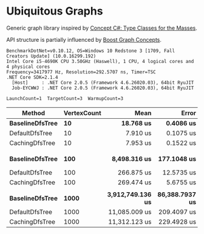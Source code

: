 # Ubiquitous Graphs

Generic graph library inspired by [Concept C#: Type Classes for the Masses](https://github.com/MattWindsor91/roslyn/blob/master/concepts/docs/csconcepts.md).

API structure is partially influenced by [Boost Graph Concepts](https://www.boost.org/doc/libs/1_68_0/libs/graph/doc/graph_concepts.html).

```
BenchmarkDotNet=v0.10.12, OS=Windows 10 Redstone 3 [1709, Fall Creators Update] (10.0.16299.192)
Intel Core i5-4690K CPU 3.50GHz (Haswell), 1 CPU, 4 logical cores and 4 physical cores
Frequency=3417977 Hz, Resolution=292.5707 ns, Timer=TSC
.NET Core SDK=2.1.4
  [Host]     : .NET Core 2.0.5 (Framework 4.6.26020.03), 64bit RyuJIT
  Job-EYCWWJ : .NET Core 2.0.5 (Framework 4.6.26020.03), 64bit RyuJIT

LaunchCount=1  TargetCount=3  WarmupCount=3
```

|          Method | VertexCount |             Mean |          Error |        StdDev | Scaled |     Gen 0 |    Gen 1 | Allocated |
|---------------- |------------ |-----------------:|---------------:|--------------:|-------:|----------:|---------:|----------:|
| **BaselineDfsTree** |          **10** |        **18.768 us** |      **0.4086 us** |     **0.0231 us** |   **1.00** |    **1.8005** |        **-** |    **5720 B** |
|  DefaultDfsTree |          10 |         7.910 us |      0.1075 us |     0.0061 us |   0.42 |    0.1678 |        - |     536 B |
|  CachingDfsTree |          10 |         7.953 us |      0.1522 us |     0.0086 us |   0.42 |         - |        - |       0 B |
|                 |             |                  |                |               |        |           |          |           |
| **BaselineDfsTree** |         **100** |     **8,498.316 us** |    **177.1048 us** |    **10.0068 us** |   **1.00** |   **46.8750** |        **-** |  **190880 B** |
|  DefaultDfsTree |         100 |       266.875 us |     12.5735 us |     0.7104 us |   0.03 |    2.4414 |        - |    8672 B |
|  CachingDfsTree |         100 |       269.474 us |      5.6755 us |     0.3207 us |   0.03 |         - |        - |       0 B |
|                 |             |                  |                |               |        |           |          |           |
| **BaselineDfsTree** |        **1000** | **3,912,749.136 us** | **86,388.7937 us** | **4,881.1270 us** |  **1.000** | **2375.0000** | **312.5000** | **7546992 B** |
|  DefaultDfsTree |        1000 |    11,085.009 us |    209.4097 us |    11.8320 us |  0.003 |   15.6250 |        - |   69688 B |
|  CachingDfsTree |        1000 |    11,312.123 us |    229.4928 us |    12.9668 us |  0.003 |         - |        - |       0 B |
